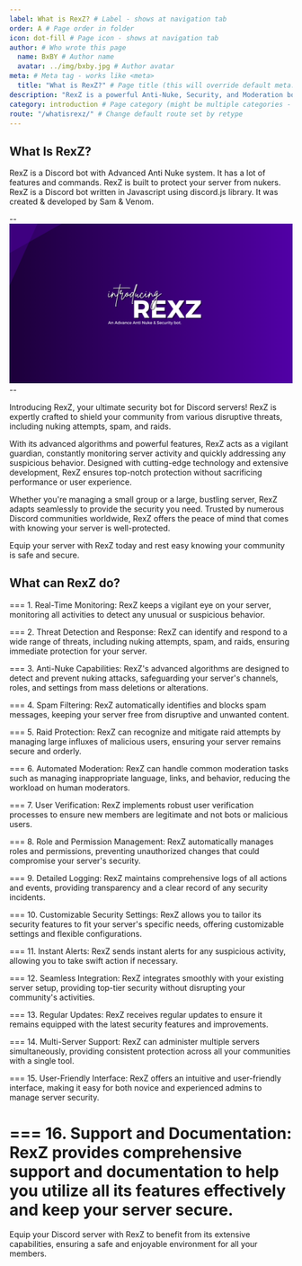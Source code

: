 ```yaml
---
label: What is RexZ? # Label - shows at navigation tab
order: A # Page order in folder
icon: dot-fill # Page icon - shows at navigation tab
author: # Who wrote this page
  name: BxBY # Author name
  avatar: ../img/bxby.jpg # Author avatar
meta: # Meta tag - works like <meta>
  title: "What is RexZ?" # Page title (this will override default meta.title set in config)
description: "RexZ is a powerful Anti-Nuke, Security, and Moderation bot for Discord. Protect your server from threats, automate moderation, and enhance security with real-time protection and advanced features. Keep your community safe with RexZ!" # Page description
category: introduction # Page category (might be multiple categories - [category1, category2])
route: "/whatisrexz/" # Change default route set by retype
---
```


## What Is RexZ?

RexZ is a Discord bot with Advanced Anti Nuke system. It has a lot of features and commands. RexZ is built to protect your server from nukers. RexZ is a Discord bot written in Javascript using discord.js library. It was created & developed by Sam & Venom.

--![](../img/WHATISREXZ.png)--

Introducing RexZ, your ultimate security bot for Discord servers! RexZ is expertly crafted to shield your community from various disruptive threats, including nuking attempts, spam, and raids.

With its advanced algorithms and powerful features, RexZ acts as a vigilant guardian, constantly monitoring server activity and quickly addressing any suspicious behavior. Designed with cutting-edge technology and extensive development, RexZ ensures top-notch protection without sacrificing performance or user experience.

Whether you're managing a small group or a large, bustling server, RexZ adapts seamlessly to provide the security you need. Trusted by numerous Discord communities worldwide, RexZ offers the peace of mind that comes with knowing your server is well-protected.

Equip your server with RexZ today and rest easy knowing your community is safe and secure.

## What can RexZ do? 

=== 1. Real-Time Monitoring:
RexZ keeps a vigilant eye on your server, monitoring all activities to detect any unusual or suspicious behavior.
 
=== 2. Threat Detection and Response:
RexZ can identify and respond to a wide range of threats, including nuking attempts, spam, and raids, ensuring immediate protection for your server.

=== 3. Anti-Nuke Capabilities:
RexZ's advanced algorithms are designed to detect and prevent nuking attacks, safeguarding your server's channels, roles, and settings from mass deletions or alterations.

=== 4. Spam Filtering:
RexZ automatically identifies and blocks spam messages, keeping your server free from disruptive and unwanted content.

=== 5. Raid Protection:
RexZ can recognize and mitigate raid attempts by managing large influxes of malicious users, ensuring your server remains secure and orderly.

=== 6. Automated Moderation:
RexZ can handle common moderation tasks such as managing inappropriate language, links, and behavior, reducing the workload on human moderators.

=== 7. User Verification:
RexZ implements robust user verification processes to ensure new members are legitimate and not bots or malicious users.

=== 8. Role and Permission Management:
RexZ automatically manages roles and permissions, preventing unauthorized changes that could compromise your server's security.

=== 9. Detailed Logging:
RexZ maintains comprehensive logs of all actions and events, providing transparency and a clear record of any security incidents.

=== 10. Customizable Security Settings:
RexZ allows you to tailor its security features to fit your server's specific needs, offering customizable settings and flexible configurations.

=== 11. Instant Alerts:
RexZ sends instant alerts for any suspicious activity, allowing you to take swift action if necessary.

=== 12. Seamless Integration:
RexZ integrates smoothly with your existing server setup, providing top-tier security without disrupting your community's activities.

=== 13. Regular Updates:
RexZ receives regular updates to ensure it remains equipped with the latest security features and improvements.

=== 14. Multi-Server Support:
RexZ can administer multiple servers simultaneously, providing consistent protection across all your communities with a single tool.

=== 15. User-Friendly Interface:
RexZ offers an intuitive and user-friendly interface, making it easy for both novice and experienced admins to manage server security.

=== 16. Support and Documentation:
RexZ provides comprehensive support and documentation to help you utilize all its features effectively and keep your server secure.
===
Equip your Discord server with RexZ to benefit from its extensive capabilities, ensuring a safe and enjoyable environment for all your members.